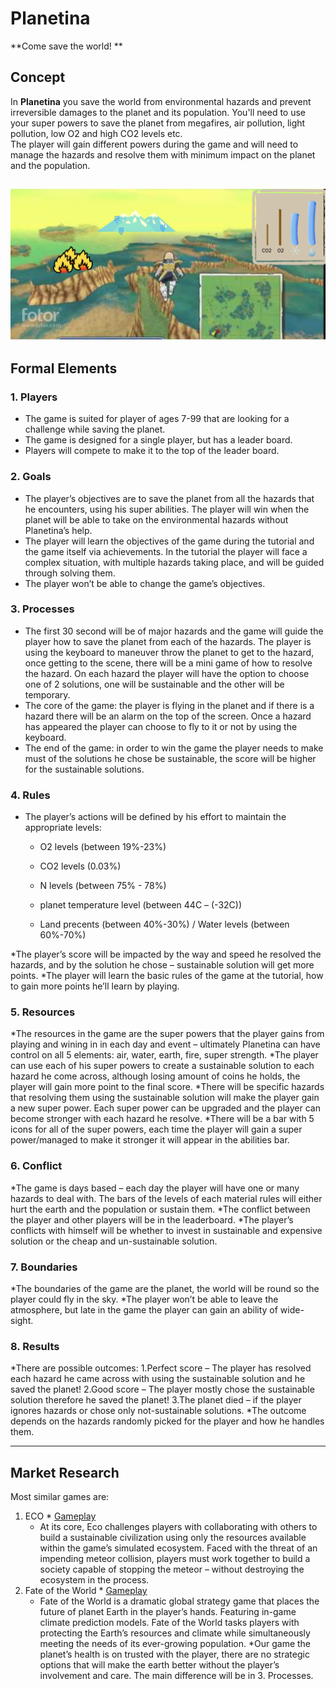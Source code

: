 # Planetina

**Come save the world! **

## Concept

In **Planetina** you save the world from environmental hazards and prevent irreversible damages to the planet and its population. You'll need to use your super powers to save the planet from megafires, air pollution, light pollution, low O2 and high CO2 levels etc.  
The player will gain different powers during the game and will need to manage the hazards and resolve them with minimum impact on the planet and the population.

![Fly over](./flyover.png)
---



## Formal Elements

### 1. Players

* The game is suited for player of ages 7-99 that are looking for a challenge while saving the planet. 
* The game is designed for a single player, but has a leader board. 
* Players will compete to make it to the top of the leader board.

### 2. Goals

* The player’s objectives are to save the planet from all the hazards that he encounters, using his super abilities. The player will win when the planet will be able to take on the environmental hazards without Planetina’s help.
* The player will learn the objectives of the game during the tutorial and the game itself via achievements.
In the tutorial the player will face a complex situation, with multiple hazards taking place, and will be guided through solving them.
* The player won’t be able to change the game’s objectives.

### 3. Processes

* The first 30 second will be of major hazards and the game will guide the player how to save the planet from each of the hazards. The player is using the keyboard to maneuver throw the planet to get to the hazard, once getting to the scene, there will be a mini game of how to resolve the hazard. On each hazard the player will have the option to choose one of 2 solutions, one will be sustainable and the other will be temporary.
* The core of the game: the player is flying in the planet and if there is a hazard there will be an alarm on the top of the screen. Once a hazard has appeared the player can choose to fly to it or not by using the keyboard. 
* The end of the game: in order to win the game the player needs to make must of the solutions he chose be sustainable, the score will be higher for the sustainable solutions.

### 4. Rules

* The player’s actions will be defined by his effort to maintain the appropriate levels:
    - O2 levels (between 19%-23%)
    - CO2 levels (0.03%)
    - N levels (between 75% - 78%)
    - planet temperature level (between 44C – (-32C))

    - Land precents (between 40%-30%) / Water levels (between 60%-70%)

*The player’s score will be impacted by the way and speed he resolved the hazards, and by the solution he chose – sustainable solution will get more points.
*The player will learn the basic rules of the game at the tutorial, how to  gain more points he’ll learn by playing.

### 5. Resources
*The resources in the game are the super powers that the player gains from playing and wining in in each day and event – ultimately Planetina can have control on all 5 elements: air, water, earth, fire, super strength.
*The player can use each of his super powers to create a sustainable solution to each hazard he come across, although losing amount of coins he holds, the player will gain more point to the final score.
*There will be specific hazards that resolving them using the sustainable solution will make the player gain a new super power. Each super power can be upgraded and the player can become stronger with each hazard he resolve.
*There will be a bar with 5 icons for all of the super powers, each time the player will gain a super power/managed to make it stronger it will appear in the abilities bar.


### 6. Conflict
*The game is days based – each day the player will have one or many hazards to deal with.
The bars of the levels of each material rules will either hurt the earth and the population or sustain them.
*The conflict between the player and other players will be in the leaderboard.
*The player’s conflicts with himself will be whether to invest in sustainable and expensive solution or the cheap and un-sustainable solution.
	
### 7. Boundaries
*The boundaries of the game are the planet, the world will be round so the player could fly in the sky.
*The player won’t be able to leave the atmosphere, but late in the game the player can gain an ability of wide-sight.

### 8. Results
*There are   possible outcomes:
	1.Perfect score – The player has resolved each hazard he came across with using the sustainable solution and he saved the planet!
	2.Good score – The player mostly chose the sustainable solution therefore he saved the planet!
	3.The planet died – if the player  ignores hazards or chose only not-sustainable solutions.
*The outcome depends on the hazards randomly picked for the player and how he handles them.

---

## Market Research

Most similar games are:

1.	ECO
	*
	[Gameplay]( https://www.youtube.com/watch?v=WTseRItIhVU)
	* At its core, Eco challenges players with collaborating with others to build a sustainable civilization using only the resources available within the game’s simulated ecosystem. Faced with the threat of an impending meteor collision, players must work together to build a society capable of stopping the meteor – without destroying the ecosystem in the process.
2. 	Fate of the World
	*
	[Gameplay]( https://www.youtube.com/watch?v=6U27dwfiedE)
	* Fate of the World is a dramatic global strategy game that places the future of planet Earth in the player’s hands. Featuring in-game climate prediction models. Fate of the World tasks players with protecting the Earth’s resources and climate while simultaneously meeting the needs of its ever-growing population. 
	*Our game the planet’s health is on trusted with the player, there are no strategic options that will make the earth better without the player’s involvement and care. The main difference will be in 3. Processes.
